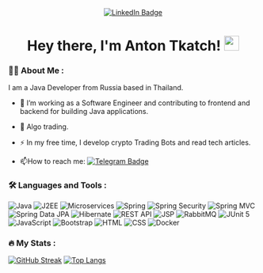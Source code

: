 <div id="badges" align="center">
  <a href="https://www.linkedin.com/in/antontkatch/">
    <img src="https://img.shields.io/badge/LinkedIn-blue?style=for-the-badge&logo=linkedin&logoColor=white" alt="LinkedIn Badge"/>
  </a>
</div>

<div id="counter" align="center">
<img src="https://komarev.com/ghpvc/?username=BusyDizzy&style=flat-square&color=blue" alt=""/>
</div>
<h1  align="center">
  Hey there, I'm Anton Tkatch!
  <img src="https://media.giphy.com/media/hvRJCLFzcasrR4ia7z/giphy.gif" width="30px"/>
</h1>

### :man_technologist: About Me :
I am a Java Developer from Russia based in Thailand.

- :telescope: I’m working as a Software Engineer and contributing to frontend and backend for building Java applications.

- :seedling: Algo trading.
  
- :zap: In my free time, I develop crypto Trading Bots and read tech articles.
  
- :mailbox:How to reach me: [![Telegram Badge](https://img.shields.io/badge/-AntonTkatch-blue?style=flat&logo=Telegram&logoColor=white)](https://t.me/AntonTkatch)

### :hammer_and_wrench: Languages and Tools :
![Java](https://img.shields.io/badge/Java-%23ED8B00.svg?style=for-the-badge&logo=java&logoColor=white)
![J2EE](https://img.shields.io/badge/J2EE-%23FFA500.svg?style=for-the-badge&logo=java&logoColor=white)
![Microservices](https://img.shields.io/badge/Microservices-%23008080.svg?style=for-the-badge&logo=java&logoColor=white)
![Spring](https://img.shields.io/badge/Spring-%236DB33F.svg?style=for-the-badge&logo=spring&logoColor=white)
![Spring Security](https://img.shields.io/badge/Spring%20Security-%236DB33F.svg?style=for-the-badge&logo=spring-security&logoColor=white)
![Spring MVC](https://img.shields.io/badge/Spring%20MVC-%236DB33F.svg?style=for-the-badge&logo=spring&logoColor=white)
![Spring Data JPA](https://img.shields.io/badge/Spring%20Data%20JPA-%236DB33F.svg?style=for-the-badge&logo=spring&logoColor=white)
![Hibernate](https://img.shields.io/badge/Hibernate-%232C2255.svg?style=for-the-badge&logo=hibernate&logoColor=white)
![REST API](https://img.shields.io/badge/REST%20API-%23008080.svg?style=for-the-badge&logo=rest&logoColor=white)
![JSP](https://img.shields.io/badge/JSP-%23008080.svg?style=for-the-badge&logo=jsp&logoColor=white)
![RabbitMQ](https://img.shields.io/badge/RabbitMQ-%23FF6600.svg?style=for-the-badge&logo=rabbitmq&logoColor=white)
![JUnit 5](https://img.shields.io/badge/JUnit%205-%2325A162.svg?style=for-the-badge&logo=junit5&logoColor=white)
![JavaScript](https://img.shields.io/badge/JavaScript-F7DF1E?style=for-the-badge&logo=javascript&logoColor=black)
![Bootstrap](https://img.shields.io/badge/Bootstrap-%23563D7C.svg?style=for-the-badge&logo=bootstrap&logoColor=white)
![HTML](https://img.shields.io/badge/HTML-%23E34F26.svg?style=for-the-badge&logo=html5&logoColor=white)
![CSS](https://img.shields.io/badge/CSS-%231572B6.svg?style=for-the-badge&logo=css3&logoColor=white)
![Docker](https://img.shields.io/badge/Docker-316192?style=for-the-badge&logo=docker&logoColor=white)

### :fire: My Stats :

[![GitHub Streak](https://streak-stats.demolab.com?user=BusyDizzy&theme=transparent&hide_border=true&mode=weekly&fire=FF2222&dates=2C68F6&currStreakLabel=2C68F6&currStreakNum=2C68F6)](https://git.io/streak-stats)
[![Top Langs](https://github-readme-stats.vercel.app/api/top-langs/?username=BusyDizzy&layout=compact&theme=vision-friendly-white)](https://github.com/anuraghazra/github-readme-stats)
